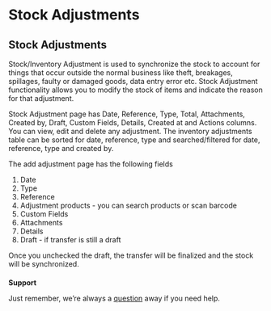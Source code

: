 # Stock Adjustments



## Stock Adjustments

Stock/Inventory Adjustment is used to synchronize the stock to account for things that occur outside the normal business like theft, breakages, spillages, faulty or damaged goods, data entry error etc. Stock Adjustment functionality allows you to modify the stock of items and indicate the reason for that adjustment.

Stock Adjustment page has Date, Reference, Type, Total, Attachments, Created by, Draft, Custom Fields, Details, Created at and Actions columns. You can view, edit and delete any adjustment. The inventory adjustments table can be sorted for date, reference, type and searched/filtered for date, reference, type and created by.

The add adjustment page has the following fields

1.  Date
2.  Type
3.  Reference
4.  Adjustment products - you can search products or scan barcode
5.  Custom Fields
6.  Attachments
7.  Details
8.  Draft - if transfer is still a draft

Once you unchecked the draft, the transfer will be finalized and the stock will be synchronized.

####

**Support**

Just remember, we’re always a [question](https://tecdiary.net/support/modern-point-of-sale-solution/ask_question) away if you need help.
